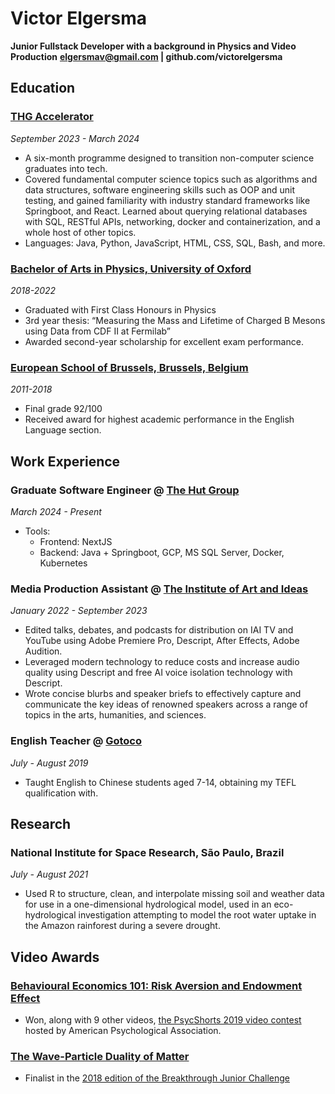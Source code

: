 # Victor Elgersma

**Junior Fullstack Developer with a background in Physics and Video Production**
**elgersmav@gmail.com | github.com/victorelgersma**

## Education

### [THG Accelerator](https://www.thg.com/talent/thg-accelerator)

_September 2023 - March 2024_

- A six-month programme designed to transition non-computer science graduates into tech.
- Covered fundamental computer science topics such as algorithms and data structures, software engineering skills such as OOP and unit testing, and gained familiarity with industry standard frameworks like Springboot, and React. Learned about querying relational databases with SQL, RESTful APIs, networking, docker and containerization, and a whole host of other topics.
- Languages: Java, Python, JavaScript, HTML, CSS, SQL, Bash, and more.

### [Bachelor of Arts in Physics, University of Oxford](https://www.ox.ac.uk/admissions/undergraduate/courses/course-listing/physics)

_2018-2022_

- Graduated with First Class Honours in Physics
- 3rd year thesis: “Measuring the Mass and Lifetime of Charged B Mesons using Data from CDF II at Fermilab”
- Awarded second-year scholarship for excellent exam performance.

### [European School of Brussels, Brussels, Belgium](https://eeb4.be/fr/)

_2011-2018_

- Final grade 92/100
- Received award for highest academic performance in the English Language section.

## Work Experience

### Graduate Software Engineer @ [The Hut Group](https://www.thg.com/)

_March 2024 - Present_

- Tools:
  - Frontend: NextJS
  - Backend: Java + Springboot, GCP, MS SQL Server, Docker, Kubernetes

### Media Production Assistant @ [The Institute of Art and Ideas](https://iai.tv/home)

_January 2022 - September 2023_

- Edited talks, debates, and podcasts for distribution on IAI TV and YouTube using Adobe Premiere Pro, Descript, After Effects, Adobe Audition.
- Leveraged modern technology to reduce costs and increase audio quality using Descript and free AI voice isolation technology with Descript.
- Wrote concise blurbs and speaker briefs to effectively capture and communicate the key ideas of renowned speakers across a range of topics in the arts, humanities, and sciences.

### English Teacher @ [Gotoco](https://www.go-to.co/)

_July - August 2019_

- Taught English to Chinese students aged 7-14, obtaining my TEFL qualification with.

## Research

### National Institute for Space Research, São Paulo, Brazil

_July - August 2021_

- Used R to structure, clean, and interpolate missing soil and weather data for use in a one-dimensional hydrological model, used in an eco-hydrological investigation attempting to model the root water uptake in the Amazon rainforest during a severe drought.

## Video Awards

### [Behavioural Economics 101: Risk Aversion and Endowment Effect](https://www.youtube.com/watch?v=O3OZH1VJQiI&t=10s)

- Won, along with 9 other videos, [the PsycShorts 2019 video contest](https://www.apa.org/news/apa/2019/psycshorts-contest-winners#:~:text=Entrants%20were%20asked%20to%20create,by%20the%20April%202019%20deadline.) hosted by American Psychological Association.

### [The Wave-Particle Duality of Matter](https://www.youtube.com/watch?v=flqSAQyCyPo&t=2s)

- Finalist in the [2018 edition of the Breakthrough Junior Challenge](https://breakthroughjuniorchallenge.org/winners/2018)

